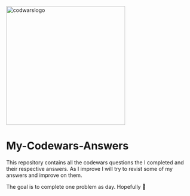 <img width="318" alt="codwarslogo" src="https://user-images.githubusercontent.com/64978825/90546999-c9735b80-e182-11ea-99c9-37eaddf7506b.png">

# My-Codewars-Answers
This repository contains all the codewars questions the I completed and their respective answers. As I improve I will try to revist some of my answers and improve on them.

The goal is to complete one problem as day. Hopefully 🙏
